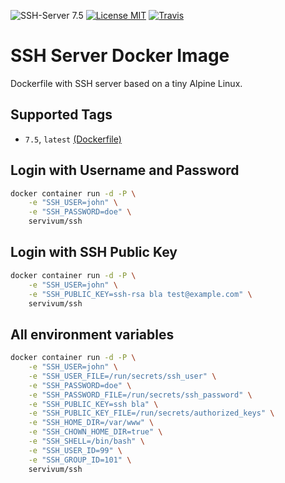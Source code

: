 ![SSH-Server 7.5](https://img.shields.io/badge/SSH-7.5-brightgreen.svg?style=flat-square) [![License MIT](https://img.shields.io/badge/license-MIT-blue.svg?style=flat-square)](https://opensource.org/licenses/MIT) [![Travis](https://img.shields.io/travis/servivum/docker-ssh.svg?style=flat-square)](https://travis-ci.org/servivum/docker-ssh)

# SSH Server Docker Image

Dockerfile with SSH server based on a tiny Alpine Linux.

## Supported Tags

- `7.5`, `latest` [(Dockerfile)](https://github.com/servivum/docker-ssh)

## Login with Username and Password

```bash
docker container run -d -P \
    -e "SSH_USER=john" \
    -e "SSH_PASSWORD=doe" \
    servivum/ssh
```

## Login with SSH Public Key

```bash
docker container run -d -P \
    -e "SSH_USER=john" \
    -e "SSH_PUBLIC_KEY=ssh-rsa bla test@example.com" \
    servivum/ssh
```

## All environment variables

```bash
docker container run -d -P \
    -e "SSH_USER=john" \
    -e "SSH_USER_FILE=/run/secrets/ssh_user" \
    -e "SSH_PASSWORD=doe" \
    -e "SSH_PASSWORD_FILE=/run/secrets/ssh_password" \
    -e "SSH_PUBLIC_KEY=ssh bla" \
    -e "SSH_PUBLIC_KEY_FILE=/run/secrets/authorized_keys" \
    -e "SSH_HOME_DIR=/var/www" \
    -e "SSH_CHOWN_HOME_DIR=true" \
    -e "SSH_SHELL=/bin/bash" \
    -e "SSH_USER_ID=99" \
    -e "SSH_GROUP_ID=101" \
    servivum/ssh
```